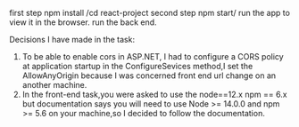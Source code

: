 first step npm install /cd react-project
second step npm start/ run the app to view it in the browser.
run the back end.


Decisions I have made in the task:
1. To be able to enable cors in ASP.NET, I had to configure a CORS policy at application startup in the ConfigureSevices method,I set the AllowAnyOrigin because I was concerned front end url change on an another machine.
2. In the front-end task,you were asked to use the node==12.x npm == 6.x but documentation says you will need to use Node >= 14.0.0 and npm >= 5.6 on your machine,so I decided to follow the documentation.






